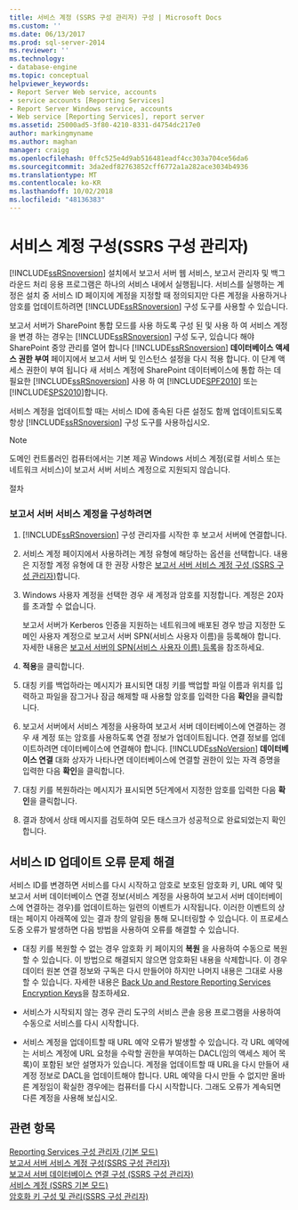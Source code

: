```yaml
---
title: 서비스 계정 (SSRS 구성 관리자) 구성 | Microsoft Docs
ms.custom: ''
ms.date: 06/13/2017
ms.prod: sql-server-2014
ms.reviewer: ''
ms.technology:
- database-engine
ms.topic: conceptual
helpviewer_keywords:
- Report Server Web service, accounts
- service accounts [Reporting Services]
- Report Server Windows service, accounts
- Web service [Reporting Services], report server
ms.assetid: 25000ad5-3f80-4210-8331-d4754dc217e0
author: markingmyname
ms.author: maghan
manager: craigg
ms.openlocfilehash: 0ffc525e4d9ab516481eadf4cc303a704ce56da6
ms.sourcegitcommit: 3da2edf82763852cff6772a1a282ace3034b4936
ms.translationtype: MT
ms.contentlocale: ko-KR
ms.lasthandoff: 10/02/2018
ms.locfileid: "48136383"
---
```

# <a name="configure-a-service-account-ssrs-configuration-manager"></a>서비스 계정 구성(SSRS 구성 관리자)
  [!INCLUDE[ssRSnoversion](../../includes/ssrsnoversion-md.md)] 설치에서 보고서 서버 웹 서비스, 보고서 관리자 및 백그라운드 처리 응용 프로그램은 하나의 서비스 내에서 실행됩니다. 서비스를 실행하는 계정은 설치 중 서비스 ID 페이지에 계정을 지정할 때 정의되지만 다른 계정을 사용하거나 암호를 업데이트하려면 [!INCLUDE[ssRSnoversion](../../includes/ssrsnoversion-md.md)] 구성 도구를 사용할 수 있습니다.  
  
 보고서 서버가 SharePoint 통합 모드를 사용 하도록 구성 된 및 사용 하 여 서비스 계정을 변경 하는 경우는 [!INCLUDE[ssRSnoversion](../../includes/ssrsnoversion-md.md)] 구성 도구, 있습니다 해야 SharePoint 중앙 관리를 열어 합니다 [!INCLUDE[ssRSnoversion](../../includes/ssrsnoversion-md.md)]  **데이터베이스 액세스 권한 부여** 페이지에서 보고서 서버 및 인스턴스 설정을 다시 적용 합니다. 이 단계 액세스 권한이 부여 됩니다 새 서비스 계정에 SharePoint 데이터베이스에 통합 하는 데 필요한 [!INCLUDE[ssRSnoversion](../../includes/ssrsnoversion-md.md)] 사용 하 여 [!INCLUDE[SPF2010](../../includes/spf2010-md.md)] 또는 [!INCLUDE[SPS2010](../../includes/sps2010-md.md)]합니다.  
  
 서비스 계정을 업데이트할 때는 서비스 ID에 종속된 다른 설정도 함께 업데이트되도록 항상 [!INCLUDE[ssRSnoversion](../../includes/ssrsnoversion-md.md)] 구성 도구를 사용하십시오.  
  
> [!NOTE]  
>  도메인 컨트롤러인 컴퓨터에서는 기본 제공 Windows 서비스 계정(로컬 서비스 또는 네트워크 서비스)이 보고서 서버 서비스 계정으로 지원되지 않습니다.  
  
 절차  
  
### <a name="to-configure-the-report-server-service-account"></a>보고서 서버 서비스 계정을 구성하려면  
  
1.  [!INCLUDE[ssRSnoversion](../../includes/ssrsnoversion-md.md)] 구성 관리자를 시작한 후 보고서 서버에 연결합니다.  
  
2.  서비스 계정 페이지에서 사용하려는 계정 유형에 해당하는 옵션을 선택합니다. 내용은 지정할 계정 유형에 대 한 권장 사항은 [보고서 서버 서비스 계정 구성 &#40;SSRS 구성 관리자&#41;](../../reporting-services/install-windows/configure-the-report-server-service-account-ssrs-configuration-manager.md)합니다.  
  
3.  Windows 사용자 계정을 선택한 경우 새 계정과 암호를 지정합니다. 계정은 20자를 초과할 수 없습니다.  
  
     보고서 서버가 Kerberos 인증을 지원하는 네트워크에 배포된 경우 방금 지정한 도메인 사용자 계정으로 보고서 서버 SPN(서비스 사용자 이름)을 등록해야 합니다. 자세한 내용은 [보고서 서버의 SPN&#40;서비스 사용자 이름&#41; 등록](../../reporting-services/report-server/register-a-service-principal-name-spn-for-a-report-server.md)을 참조하세요.  
  
4.  **적용**을 클릭합니다.  
  
5.  대칭 키를 백업하라는 메시지가 표시되면 대칭 키를 백업할 파일 이름과 위치를 입력하고 파일을 잠그거나 잠금 해제할 때 사용할 암호를 입력한 다음 **확인**을 클릭합니다.  
  
6.  보고서 서버에서 서비스 계정을 사용하여 보고서 서버 데이터베이스에 연결하는 경우 새 계정 또는 암호를 사용하도록 연결 정보가 업데이트됩니다. 연결 정보를 업데이트하려면 데이터베이스에 연결해야 합니다. [!INCLUDE[ssNoVersion](../../includes/ssnoversion-md.md)] **데이터베이스 연결** 대화 상자가 나타나면 데이터베이스에 연결할 권한이 있는 자격 증명을 입력한 다음 **확인**을 클릭합니다.  
  
7.  대칭 키를 복원하라는 메시지가 표시되면 5단계에서 지정한 암호를 입력한 다음 **확인**을 클릭합니다.  
  
8.  결과 창에서 상태 메시지를 검토하여 모든 태스크가 성공적으로 완료되었는지 확인합니다.  
  
## <a name="troubleshooting-service-identity-update-errors"></a>서비스 ID 업데이트 오류 문제 해결  
 서비스 ID를 변경하면 서비스를 다시 시작하고 암호로 보호된 암호화 키, URL 예약 및 보고서 서버 데이터베이스 연결 정보(서비스 계정을 사용하여 보고서 서버 데이터베이스에 연결하는 경우)를 업데이트하는 일련의 이벤트가 시작됩니다. 이러한 이벤트의 상태는 페이지 아래쪽에 있는 결과 창의 알림을 통해 모니터링할 수 있습니다. 이 프로세스 도중 오류가 발생하면 다음 방법을 사용하여 오류를 해결할 수 있습니다.  
  
-   대칭 키를 복원할 수 없는 경우 암호화 키 페이지의 **복원** 을 사용하여 수동으로 복원할 수 있습니다. 이 방법으로 해결되지 않으면 암호화된 내용을 삭제합니다. 이 경우 데이터 원본 연결 정보와 구독은 다시 만들어야 하지만 나머지 내용은 그대로 사용할 수 있습니다. 자세한 내용은 [Back Up and Restore Reporting Services Encryption Keys](../../reporting-services/install-windows/ssrs-encryption-keys-back-up-and-restore-encryption-keys.md)을 참조하세요.  
  
-   서비스가 시작되지 않는 경우 관리 도구의 서비스 콘솔 응용 프로그램을 사용하여 수동으로 서비스를 다시 시작합니다.  
  
-   서비스 계정을 업데이트할 때 URL 예약 오류가 발생할 수 있습니다. 각 URL 예약에는 서비스 계정에 URL 요청을 수락할 권한을 부여하는 DACL(임의 액세스 제어 목록)이 포함된 보안 설명자가 있습니다. 계정을 업데이트할 때 URL을 다시 만들어 새 계정 정보로 DACL을 업데이트해야 합니다. URL 예약을 다시 만들 수 없지만 올바른 계정임이 확실한 경우에는 컴퓨터를 다시 시작합니다. 그래도 오류가 계속되면 다른 계정을 사용해 보십시오.  
  
## <a name="see-also"></a>관련 항목  
 [Reporting Services 구성 관리자 &#40;기본 모드&#41;](../../../2014/sql-server/install/reporting-services-configuration-manager-native-mode.md)   
 [보고서 서버 서비스 계정 구성&#40;SSRS 구성 관리자&#41;](../../reporting-services/install-windows/configure-the-report-server-service-account-ssrs-configuration-manager.md)   
 [보고서 서버 데이터베이스 연결 구성 &#40;SSRS 구성 관리자&#41;](../../../2014/sql-server/install/configure-a-report-server-database-connection-ssrs-configuration-manager.md)   
 [서비스 계정 &#40;SSRS 기본 모드&#41;](../../../2014/sql-server/install/service-account-ssrs-native-mode.md)   
 [암호화 키 구성 및 관리&#40;SSRS 구성 관리자&#41;](../../reporting-services/install-windows/ssrs-encryption-keys-manage-encryption-keys.md)  
  
  
